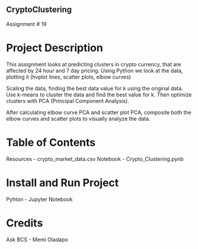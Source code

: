 ## CryptoClustering

Assignment # 19


# Project Description

This assignment looks at predicting clusters in crypto currency, that are affected by 24 hour and 7 day pricing. Using Python
we look at the data, plotting it (hvplot lines, scatter plots, elbow curves)

Scaling the data, finding the best data value for k using the original data. Use k-means to cluster the data and find the best value for k.
Then optimize clusters with PCA (Principal Component Analysis).

After calculating elbow curve PCA and scatter plot PCA, composite both the elbow curves and scatter plots to visually analyze the data. 

# Table of Contents 
Resources - crypto_market_data.csv
Notebook - Crypto_Clustering.pynb

# Install and Run Project
Pyhton - Jupyter Notebook 


# Credits
Ask BCS - Memi Oladapo 

